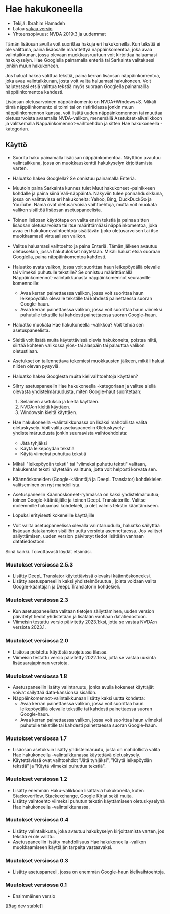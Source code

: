 # Hae hakukoneella #

* Tekijä: Ibrahim Hamadeh
* Lataa [vakaa versio][1]
* Yhteensopivuus: NVDA 2019.3 ja uudemmat

Tämän lisäosan avulla voit suorittaa hakuja eri hakukoneilla. Kun tekstiä ei
ole valittuna, paina lisäosalle määritettyä näppäinkomentoa, joka avaa
valintaikkunan, jossa olevaan muokkausruutuun voit kirjoittaa haluamasi
hakukyselyn. Hae Googlella painamalla enteriä tai Sarkainta valitaksesi
jonkin muun hakukoneen.

Jos haluat hakea valittua tekstiä, paina kerran lisäosan näppäinkomentoa,
joka avaa valintaikkunan, josta voit valita haluamasi hakukoneen. Voit
halutessasi etsiä valittua tekstiä myös suoraan Googlella painamallla
näppäinkomentoa kahdesti.

Lisäosan oletusarvoinen näppäinkomento on NVDA+Windows+S. Mikäli tämä näppäinkomento ei toimi tai on ristiriidassa jonkin muun näppäinkomennon kanssa, voit lisätä uuden näppäinkomennon tai muuttaa oletusarvoista avaamalla NVDA-valikon, menemällä Asetukset-alivalikkoon ja valitsemalla Näppäinkomennot-vaihtoehdon ja sitten Hae hakukoneella -kategorian.

## Käyttö

* Suorita haku painamalla lisäosan näppäinkomentoa. Näyttöön avautuu
  valintaikkuna, jossa on muokkauskenttä hakukyselyn kirjoittamista varten.
* Haluatko hakea Googlella? Se onnistuu painamalla Enteriä.
* Muutoin paina Sarkainta kunnes tulet Muut hakukoneet -painikkeen kohdalle
  ja paina siinä Väli-näppäintä. Näkyviin tulee ponnahdusikkuna, jossa on
  valittavissa eri hakukoneita: Yahoo, Bing, DuckDuckGo ja YouTube. Nämä
  ovat oletusarvoisia vaihtoehtoja, mutta voit muokata valikon sisältöä
  lisäosan asetuspaneelista.
* Toinen lisäosan käyttötapa on valita ensin tekstiä ja painaa sitten
  lisäosan oletusarvoista tai itse määrittämääsi näppäinkomentoa, joka avaa
  eri hakukonevaihtoehtoja sisältävän (joko oletusarvoisen tai itse
  muokkaamasi) virtuaalisen valikon.
* Valitse haluamasi vaihtoehto ja paina Enteriä. Tämän jälkeen avautuu
  oletusselain, jossa hakutulokset näytetään. Mikäli haluat etsiä suoraan
  Googlella, paina näppäinkomentoa kahdesti.
* Haluatko avata valikon, jossa voit suorittaa haun leikepöydällä olevalle
  tai viimeksi puhutulle tekstille? Se onnistuu määrittämällä
  Näppäinkomennot-valintaikkunasta näppäinkomennot seuraaville komennoille:
    * Avaa kerran painettaessa valikon, jossa voit suorittaa haun
      leikepöydällä olevalle tekstille tai kahdesti painettaessa suoran
      Google-haun.
    * Avaa kerran painettaessa valikon, jossa voit suorittaa haun viimeksi
      puhutulle tekstille tai kahdesti painettaessa suoran Google-haun.
* Haluatko muokata Hae hakukoneella -valikkoa? Voit tehdä sen
  asetuspaneelista.
* Sieltä voit lisätä muita käytettävissä olevia hakukoneita, poistaa niitä,
  siirtää kohteen valikossa ylös- tai alaspäin tai palauttaa valikon
  oletustilaan.
* Asetukset on tallennettava tekemiesi muokkausten jälkeen, mikäli haluat
  niiden olevan pysyviä.
* Haluatko hakea Googlesta muita kielivaihtoehtoja käyttäen?
* Siirry asetuspaneelin Hae hakukoneella -kategoriaan ja valitse siellä
  olevasta yhdistelmäruudusta, miten Google-haut suoritetaan:

    1. Selaimen asetuksia ja kieltä käyttäen.
    2. NVDA:n kieltä käyttäen.
    3. Windowsin kieltä käyttäen.

* Hae hakukoneella -valintaikkunassa on lisäksi mahdollista valita
  oletuskysely. Voit valita asetuspaneelin Oletuskysely-yhdistelmäruudusta
  jonkin seuraavista vaihtoehdoista:

    * Jätä tyhjäksi
    * Käytä leikepöydän tekstiä
    * Käytä viimeksi puhuttua tekstiä

* Mikäli "leikepöydän teksti" tai "viimeksi puhuttu teksti" valitaan,
  hakukentän teksti näytetään valittuna, jotta voit helposti korvata sen.
* Käännöskoneiden (Google-käänntäjä ja DeepL Translator) kohdekielen
  valitseminen on nyt mahdollista.
* Asetuspaneelin Käännöskoneet-ryhmässä on kaksi yhdistelmäruutua; toinen
  Google-kääntäjälle ja toinen DeepL Translatorille. Valitse molemmille
  haluamasi kohdekieli, ja olet valmis tekstin kääntämiseen.
* Lopuksi erityisesti kokeneille käyttäjille
* Voit valita asetuspaneelissa olevalla valintaruudulla, haluatko säilyttää
  lisäosan datakansion sisällön uutta versiota asennettaessa. Jos valitset
  säilyttämisen, uuden version päivitetyt tiedot lisätään vanhaan
  datatiedostoon.

Siinä kaikki. Toivottavasti löydät etsimäsi.

### Muutokset versiossa 2.5.3 ###

* Lisätty DeepL Translator käytettävissä olevaksi käännöskoneeksi.
* Lisätty asetuspaneeliin kaksi yhdistelmöruutua , joista voidaan valita
  Google-kääntäjän ja DeepL Translatorin kohdekieli.

### Muutokset versiossa 2.3 ###

* Kun asetuspaneelista valitaan tietojen säilyttäminen, uuden version
  päivitetyt tiedot yhdistetään ja lisätään  vanhaan datatiedostoon.
* Viimeisin testattu versio päivitetty 2023.1:ksi, jotta se vastaa NVDA:n
  versiota 2023.1.

### Muutokset versiossa 2.0 ###

* Lisäosa poistettu käytöstä suojatussa tilassa.
* Viimeisin testattu versio päivitetty 2022.1:ksi, jotta se vastaa uusinta
  lisäosarajapinnan versiota.

### Muutokset versiossa 1.8 ###

* Asetuspaneeliin lisätty valintaruutu, jonka avulla kokeneet käyttäjät
  voivat säilyttää data-kansionsa sisällön.
* Näppäinkomennot-valintaikkunaan lisätty kaksi uutta kohdetta:
    * Avaa kerran painettaessa valikon, jossa voit suorittaa haun
      leikepöydällä olevalle tekstille tai kahdesti painettaessa suoran
      Google-haun.
    * Avaa kerran painettaessa valikon, jossa voit suorittaa haun viimeksi
      puhutulle tekstille tai kahdesti painettaessa suoran Google-haun.

### Muutokset versiossa 1.7

* Lisäosan asetuksiin lisätty yhdistelmäruutu, josta on mahdollista valita
  Hae hakukoneella -valintaikkunassa käytettävä oletuskysely.
* Käytettävissä ovat vaihtoehdot "Jätä tyhjäksi", "Käytä leikepöydän
  tekstiä" ja "Käytä viimeksi puhuttua tekstiä".

### Muutokset versiossa 1.2

* Lisätty enemmän Haku-valikkoon lisättäviä hakukoneita, kuten
  Stackoverflow, Stackexchange, Google Kirjat sekä muita.
* Lisätty vaihtoehto viimeksi puhutun tekstin käyttämiseen oletuskyselynä
  Hae hakukoneella -valintaikkunassa.

### Muutokset versiossa 0.4

* Lisätty valintaikkuna, joka avautuu hakukyselyn kirjoittamista varten, jos
  tekstiä ei ole valittu.
* Asetuspaneeliin lisätty mahdollisuus Hae hakukoneella -valikon
  muokkaamiseen käyttäjän tarpeita vastaavaksi.

### Muutokset versiossa 0.3

* Lisätty asetuspaneeli, jossa on enemmän Google-haun kielivaihtoehtoja.

### Muutokset versiossa 0.1

* Ensimmäinen versio

[[!tag dev stable]]

[1]: https://www.nvaccess.org/addonStore/legacy?file=searchwith
